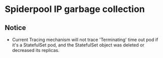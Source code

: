 # Spiderpool IP garbage collection

## Notice

* Current Tracing mechanism will not trace 'Terminating' time out pod if it's a StatefulSet pod, and the StatefulSet object was deleted or decreased its replicas.

